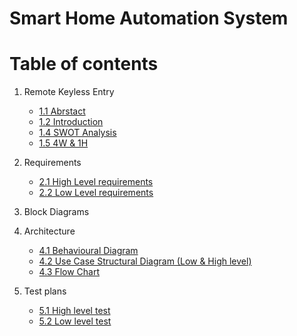 # Smart Home Automation System

# Table of contents
1. Remote Keyless Entry
    * [1.1 Abrstact](#11-abstract)
    * [1.2 Introduction](#12-introduction)
    * [1.4 SWOT Analysis](#14-swot-analysis)
    * [1.5 4W & 1H](#15-4w--1h)
2. Requirements
    * [2.1 High Level requirements](#21-high-level-requirements)
    * [2.2 Low Level requirements](#22-low-level-requirements)
3. Block Diagrams
   
4. Architecture
   * [4.1 Behavioural Diagram](#41-uml-diagram)
   * [4.2 Use Case Structural Diagram (Low & High level)](#42-use-case-structural-diagram)
   *  [4.3 Flow Chart](#43-flow-chart)
   
5. Test plans
   *  [5.1 High level test ](#51-high-level-test)
   * [5.2 Low level test ](#52-low-level-test)
